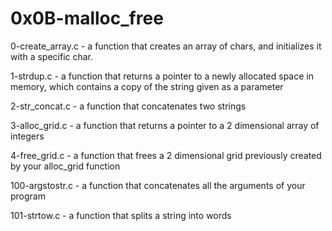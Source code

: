 # 0x0B-malloc_free

0-create_array.c - a function that creates an array of chars, and initializes it with a specific char.

1-strdup.c - a function that returns a pointer to a newly allocated space in memory, which contains a copy of the string given as a parameter

2-str_concat.c - a function that concatenates two strings

3-alloc_grid.c - a function that returns a pointer to a 2 dimensional array of integers

4-free_grid.c - a function that frees a 2 dimensional grid previously created by your alloc_grid function

100-argstostr.c - a function that concatenates all the arguments of your program

101-strtow.c - a function that splits a string into words
